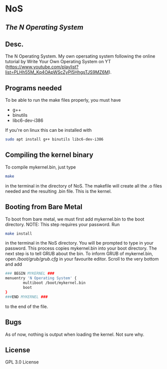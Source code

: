 # NoS
## _The N Operating System_




## Desc.

The N Operating System. My own opersating system following the online tutorial by Write Your Own Operating System on YT (https://www.youtube.com/playlist?list=PLHh55M_Kq4OApWScZyPl5HhgsTJS9MZ6M).

## Programs needed
To be able to run the make files properly, you must have
- g++
- binutils
- libc6-dev-i386

If you're on linux this can be installed with 
``` sh
sudo apt install g++ binutils libc6-dev-i386
```

## Compiling the kernel binary
To compile mykernel.bin, just type
``` sh
make
```
in the terminal in the directory of NoS. The makefile will create all the .o files needed and the resulting .bin file. This is the kernel.

## Booting from Bare Metal
To boot from bare metal, we must first add mykernel.bin to the boot directory. NOTE: This step requires your password. Run 
``` sh
make install
```
in the terminal in the NoS directory. You will be prompted to type in your password. This process copies mykernel.bin into your boot directory. The next step is to tell GRUB about the bin.
To inform GRUB of mykernel.bin, open _/boot/grub/grub.cfg_ in your favourite editor. Scroll to the very bottom and add

``` sh 
### BEGIN MYKERNEL ###
menuentry 'N Operating System' {
        multiboot /boot/mykernel.bin
        boot
}
###END MYKERNEL ###
```

to the end of the file.

## Bugs

As of now, nothing is output when loading the kernel. Not sure why.

## License

GPL 3.0 License

[//]: # (These are reference links used in the body of this note and get stripped out when the markdown processor does its job. There is no need to format nicely because it shouldn't be seen. Thanks SO - http://stackoverflow.com/questions/4823468/store-comments-in-markdown-syntax)

   [dill]: <https://github.com/joemccann/dillinger>
   [git-repo-url]: <https://github.com/joemccann/dillinger.git>
   [john gruber]: <http://daringfireball.net>
   [df1]: <http://daringfireball.net/projects/markdown/>
   [markdown-it]: <https://github.com/markdown-it/markdown-it>
   [Ace Editor]: <http://ace.ajax.org>
   [node.js]: <http://nodejs.org>
   [Twitter Bootstrap]: <http://twitter.github.com/bootstrap/>
   [jQuery]: <http://jquery.com>
   [@tjholowaychuk]: <http://twitter.com/tjholowaychuk>
   [express]: <http://expressjs.com>
   [AngularJS]: <http://angularjs.org>
   [Gulp]: <http://gulpjs.com>

   [PlDb]: <https://github.com/joemccann/dillinger/tree/master/plugins/dropbox/README.md>
   [PlGh]: <https://github.com/joemccann/dillinger/tree/master/plugins/github/README.md>
   [PlGd]: <https://github.com/joemccann/dillinger/tree/master/plugins/googledrive/README.md>
   [PlOd]: <https://github.com/joemccann/dillinger/tree/master/plugins/onedrive/README.md>
   [PlMe]: <https://github.com/joemccann/dillinger/tree/master/plugins/medium/README.md>
   [PlGa]: <https://github.com/RahulHP/dillinger/blob/master/plugins/googleanalytics/README.md>
